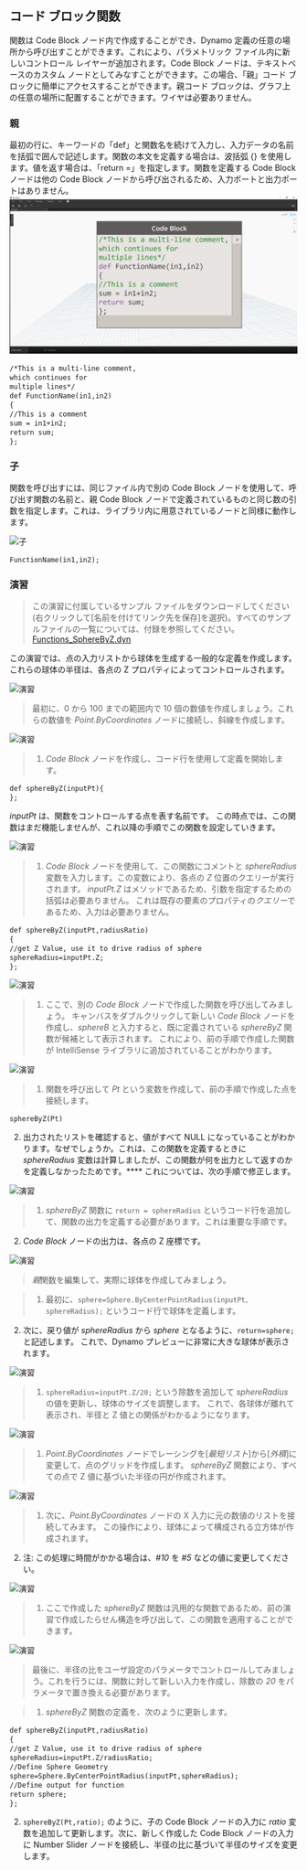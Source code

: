 

## コード ブロック関数

関数は Code Block ノード内で作成することができ、Dynamo 定義の任意の場所から呼び出すことができます。これにより、パラメトリック ファイル内に新しいコントロール レイヤーが追加されます。Code Block ノードは、テキストベースのカスタム ノードとしてみなすことができます。この場合、「親」コード ブロックに簡単にアクセスすることができます。親コード ブロックは、グラフ上の任意の場所に配置することができます。ワイヤは必要ありません。

### 親

最初の行に、キーワードの「def」と関数名を続けて入力し、入力データの名前を括弧で囲んで記述します。関数の本文を定義する場合は、波括弧 {} を使用します。値を返す場合は、「return =」を指定します。関数を定義する Code Block ノードは他の Code Block ノードから呼び出されるため、入力ポートと出力ポートはありません。![親](images/7-4/21.png)

```
/*This is a multi-line comment,
which continues for
multiple lines*/
def FunctionName(in1,in2)
{
//This is a comment
sum = in1+in2;
return sum;
};
```

### 子

関数を呼び出すには、同じファイル内で別の Code Block ノードを使用して、呼び出す関数の名前と、親 Code Block ノードで定義されているものと同じ数の引数を指定します。これは、ライブラリ内に用意されているノードと同様に動作します。

![子](images/7-4/20.png)

```
FunctionName(in1,in2);
```

### 演習

> この演習に付属しているサンプル ファイルをダウンロードしてください(右クリックして[名前を付けてリンク先を保存]を選択)。すべてのサンプルファイルの一覧については、付録を参照してください。[Functions_SphereByZ.dyn](datasets/7-4/Functions_SphereByZ.dyn)

この演習では、点の入力リストから球体を生成する一般的な定義を作成します。これらの球体の半径は、各点の Z プロパティによってコントロールされます。

![演習](images/7-4/Exercise/11.jpg)

> 最初に、0 から 100 までの範囲内で 10 個の数値を作成しましょう。これらの数値を *Point.ByCoordinates* ノードに接続し、斜線を作成します。

![演習](images/7-4/Exercise/10.jpg)

> 1. *Code Block* ノードを作成し、コード行を使用して定義を開始します。
```
def sphereByZ(inputPt){
};
```

*inputPt* は、関数をコントロールする点を表す名前です。 この時点では、この関数はまだ機能しませんが、これ以降の手順でこの関数を設定していきます。

![演習](images/7-4/Exercise/09.jpg)

> 1. *Code Block* ノードを使用して、この関数にコメントと *sphereRadius* 変数を入力します。この変数により、各点の *Z* 位置のクエリーが実行されます。 *inputPt.Z* はメソッドであるため、引数を指定するための括弧は必要ありません。 これは既存の要素のプロパティの*クエリー*であるため、入力は必要ありません。
```
def sphereByZ(inputPt,radiusRatio)
{
//get Z Value, use it to drive radius of sphere
sphereRadius=inputPt.Z;
};
```

![演習](images/7-4/Exercise/08.jpg)

> 1. ここで、別の *Code Block* ノードで作成した関数を呼び出してみましょう。 キャンバスをダブルクリックして新しい *Code Block* ノードを作成し、*sphereB* と入力すると、既に定義されている *sphereByZ* 関数が候補として表示されます。 これにより、前の手順で作成した関数が IntelliSense ライブラリに追加されていることがわかります。

![演習](images/7-4/Exercise/07.jpg)

> 1. 関数を呼び出して *Pt* という変数を作成して、前の手順で作成した点を接続します。
```
sphereByZ(Pt)
```

2. 出力されたリストを確認すると、値がすべて NULL になっていることがわかります。なぜでしょうか。これは、この関数を定義するときに *sphereRadius* 変数は計算しましたが、この関数が何を出力として返すのかを定義しなかったためです。**** これについては、次の手順で修正します。

![演習](images/7-4/Exercise/06.jpg)

> 1. *sphereByZ* 関数に ```return = sphereRadius``` というコード行を追加して、関数の出力を定義する必要があります。これは重要な手順です。
2. *Code Block* ノードの出力は、各点の Z 座標です。

![演習](images/7-4/Exercise/05.jpg)

> *親*関数を編集して、実際に球体を作成してみましょう。

> 1. 最初に、```sphere=Sphere.ByCenterPointRadius(inputPt、sphereRadius);``` というコード行で球体を定義します。
2. 次に、戻り値が *sphereRadius* から *sphere* となるように、```return=sphere;``` と記述します。 これで、Dynamo プレビューに非常に大きな球体が表示されます。

![演習](images/7-4/Exercise/04.jpg)

> 1. ```sphereRadius=inputPt.Z/20;``` という除数を追加して *sphereRadius* の値を更新し、球体のサイズを調整します。 これで、各球体が離れて表示され、半径と Z 値との関係がわかるようになります。

![演習](images/7-4/Exercise/03.jpg)

> 1. *Point.ByCoordinates* ノードでレーシングを[*最短リスト*]から[*外積*]に変更して、点のグリッドを作成します。 *sphereByZ* 関数により、すべての点で Z 値に基づいた半径の円が作成されます。

![演習](images/7-4/Exercise/02.jpg)

> 1. 次に、*Point.ByCoordinates* ノードの X 入力に元の数値のリストを接続してみます。 この操作により、球体によって構成される立方体が作成されます。
2. 注: この処理に時間がかかる場合は、*#10* を *#5* などの値に変更してください。

![演習](images/7-4/Exercise/01.jpg)

> 1. ここで作成した *sphereByZ* 関数は汎用的な関数であるため、前の演習で作成したらせん構造を呼び出して、この関数を適用することができます。

![演習](images/7-4/Exercise/20.jpg)

> 最後に、半径の比をユーザ設定のパラメータでコントロールしてみましょう。これを行うには、関数に対して新しい入力を作成し、除数の *20* をパラメータで置き換える必要があります。

> 1. *sphereByZ* 関数の定義を、次のように更新します。
```
def sphereByZ(inputPt,radiusRatio)
{
//get Z Value, use it to drive radius of sphere
sphereRadius=inputPt.Z/radiusRatio;
//Define Sphere Geometry
sphere=Sphere.ByCenterPointRadius(inputPt,sphereRadius);
//Define output for function
return sphere;
};
```

2. ```sphereByZ(Pt,ratio);``` のように、子の Code Block ノードの入力に *ratio* 変数を追加して更新します。次に、新しく作成した Code Block ノードの入力に Number Slider ノードを接続し、半径の比に基づいて半径のサイズを変更します。

